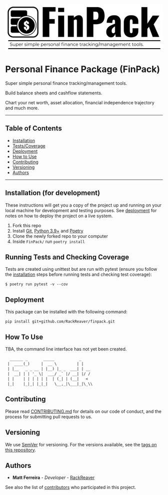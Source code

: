 ![Alt text](logo.png?raw=true "logo")

# Personal Finance Package (FinPack)

Super simple personal finance tracking/management tools.

Build balance sheets and cashflow statements.

Chart your net worth, asset allocation, financial independence trajectory and much more.

---

## Table of Contents

- [Installation](#installation-for-development)
- [Tests/Coverage](#running-tests-and-checking-coverage)
- [Deployment](#deployment)
- [How to Use](#how-to-use)
- [Contributing](#contributing)
- [Versioning](#versioning)
- [Authors](#authors)

---

## Installation (for development)

These instructions will get you a copy of the project up and running on your local machine for development and testing purposes. See [deployment](#deployment) for notes on how to deploy the project on a live system.

1. Fork this repo
2. Install [Git](https://git-scm.com/downloads), [Python 3.9+](https://www.python.org/downloads/) and [Poetry](https://python-poetry.org/docs/#installation)
3. Clone the newly forked repo to your computer
4. Inside `FinPack/` run `poetry install`

## Running Tests and Checking Coverage

Tests are created using unittest but are run with pytest (ensure you follow the [installation](#installation) steps before running tests and checking test coverage):

```
$ poetry run pytest -v --cov
```

## Deployment

This package can be installed with the following command:

```
pip install git+github.com/RackReaver/finpack.git
```

## How To Use

TBA, the command line interface has not yet been created.

```
  ______ _       _____           _
 |  ____(_)     |  __ \         | |
 | |__   _ _ __ | |__) |_ _  ___| | __
 |  __| | | '_ \|  ___/ _` |/ __| |/ /
 | |    | | | | | |  | (_| | (__|   <
 |_|    |_|_| |_|_|   \__,_|\___|_|\_\\
```

## Contributing

Please read [CONTRIBUTING.md](#) for details on our code of conduct, and the process for submitting pull requests to us.

## Versioning

We use [SemVer](http://semver.org/) for versioning. For the versions available, see the [tags on this repository](https://github.com/RackReaver/FinPack/tags).

## Authors

- **Matt Ferreira** - _Developer_ - [RackReaver](https://github.com/RackReaver)

See also the list of [contributors](#) who participated in this project.
